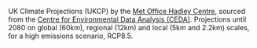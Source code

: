 UK Climate Projections (UKCP) by the [Met Office Hadley Centre](https://www.metoffice.gov.uk/research/approach/collaboration/ukcp), sourced from the [Centre for Environmental Data Analysis (CEDA)](http://catalogue.ceda.ac.uk/?q=ukcp18&record_types=Observation&sort_by=relevance). Projections until 2080 on global (60km), regional (12km) and local (5km and 2.2km) scales, for a high emissions scenario, RCP8.5.
